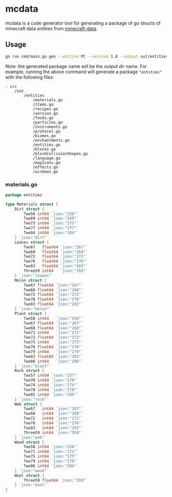# mcdata

mcdata is a code generator tool for generating a package of go structs of minecraft data entities from [minecraft-data](https://github.com/PrismarineJS/minecraft-data).


## Usage

```bash
go run cmd/main.go gen --edition PC --version 1.8 --output out/entities
```

Note: the generated package name will be the output dir name. For example, running the above command will generate a package `"entities"` with the following files:

```
- src
    /out
        /entities
            /materials.go
            /items.go
            /recipes.go
            /version.go
            /foods.go
            /particles.go
            /instruments.go
            /protocol.go
            /biomes.go
            /enchantments.go
            /entities.go
            /blocks.go
            /blockCollisionShapes.go
            /language.go
            /mapIcons.go
            /effects.go
            /windows.go
```

### materials.go

```go
package entities

type Materials struct {
	Dirt struct {
		Two56 int64 `json:"256"`
		Two69 int64 `json:"269"`
		Two73 int64 `json:"273"`
		Two77 int64 `json:"277"`
		Two84 int64 `json:"284"`
	} `json:"dirt"`
	Leaves struct {
		Two67   float64 `json:"267"`
		Two68   float64 `json:"268"`
		Two72   float64 `json:"272"`
		Two76   float64 `json:"276"`
		Two83   float64 `json:"283"`
		Three59 int64   `json:"359"`
	} `json:"leaves"`
	Melon struct {
		Two67 float64 `json:"267"`
		Two68 float64 `json:"268"`
		Two72 float64 `json:"272"`
		Two76 float64 `json:"276"`
		Two83 float64 `json:"283"`
	} `json:"melon"`
	Plant struct {
		Two58 int64   `json:"258"`
		Two67 float64 `json:"267"`
		Two68 float64 `json:"268"`
		Two71 int64   `json:"271"`
		Two72 float64 `json:"272"`
		Two75 int64   `json:"275"`
		Two76 float64 `json:"276"`
		Two79 int64   `json:"279"`
		Two83 float64 `json:"283"`
		Two86 int64   `json:"286"`
	} `json:"plant"`
	Rock struct {
		Two57 int64 `json:"257"`
		Two70 int64 `json:"270"`
		Two74 int64 `json:"274"`
		Two78 int64 `json:"278"`
		Two85 int64 `json:"285"`
	} `json:"rock"`
	Web struct {
		Two67   int64 `json:"267"`
		Two68   int64 `json:"268"`
		Two72   int64 `json:"272"`
		Two76   int64 `json:"276"`
		Two83   int64 `json:"283"`
		Three59 int64 `json:"359"`
	} `json:"web"`
	Wood struct {
		Two58 int64 `json:"258"`
		Two71 int64 `json:"271"`
		Two75 int64 `json:"275"`
		Two79 int64 `json:"279"`
		Two86 int64 `json:"286"`
	} `json:"wood"`
	Wool struct {
		Three59 float64 `json:"359"`
	} `json:"wool"`
}
```

